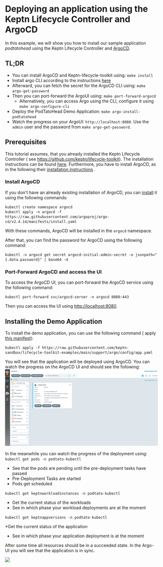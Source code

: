 # Deploying an application using the Keptn Lifecycle Controller and ArgoCD

In this example, we will show you how to install our sample application *podtatohead* using the Keptn Lifecycle
Controller and [ArgoCD](https://argo-cd.readthedocs.io/en/stable/).

## TL;DR

* You can install ArgoCD and Keptn-lifecycle-toolkit using: `make install`
* Install argo CLI according to the instructions [here](https://argo-cd.readthedocs.io/en/stable/cli_installation/)
* Afterward, you can fetch the secret for the ArgoCD CLI using: `make argo-get-password`
* Then you can port-forward the ArgoUI using: `make port-forward-argocd`
  * Alternatively, you can access Argo using the CLI, configure it using `make argo-configure-cli`
* Deploy the PodTatoHead Demo Application: `make argo-install-podtatohead`
* Watch the progress on your ArgoUI: `http://localhost:8080`.
  Use the `admin` user and the password
  from `make argo-get-password`.

## Prerequisites

This tutorial assumes, that you already installed the Keptn Lifecycle Controller (
see <https://github.com/keptn/lifecycle-toolkit>).
The installation instructions can be
found [here](https://github.com/keptn/lifecycle-toolkit#deploy-the-latest-release).
Furthermore, you have to install
ArgoCD, as in the following their [installation instructions](https://argo-cd.readthedocs.io/en/stable/getting_started/)
.

### Install ArgoCD

If you don't have an already existing installation of ArgoCD, you
can [install](https://raw.githubusercontent.com/argoproj/argo-cd/v2.4.14/manifests/install.yaml) it using the following
commands:

```shell
kubectl create namespace argocd
kubectl apply -n argocd -f https://raw.githubusercontent.com/argoproj/argo-cd/v2.4.14/manifests/install.yaml
```

With these commands, ArgoCD will be installed in the `argocd` namespace.

After that, you can find the password for ArgoCD using the following command:

```shell
kubectl -n argocd get secret argocd-initial-admin-secret -o jsonpath="{.data.password}" | base64 -d
```

### Port-Forward ArgoCD and access the UI

To access the ArgoCD UI, you can port-forward the ArgoCD service using the following command:

```shell
kubectl port-forward svc/argocd-server -n argocd 8080:443
```

Then you can access the UI using <http://localhost:8080>.

## Installing the Demo Application

To install the demo application, you can use the following command (
apply [this manifest](https://raw.githubusercontent.com/keptn/lifecycle-toolkit/main/examples/support/argo/config/app.yaml)):

```shell
kubectl apply -f https://raw.githubusercontent.com/keptn-sandbox/lifecycle-toolkit-examples/main/support/argo/config/app.yaml
```

You will see that the application will be deployed using ArgoCD.
You can watch the progress on the ArgoCD UI and should
see the following:
![img.png](assets/argo-screen.png)

In the meanwhile you can watch the progress of the deployment using:
```kubectl get pods -n podtato-kubectl```

* See that the pods are pending until the pre-deployment tasks have passed
* Pre-Deployment Tasks are started
* Pods get scheduled

```kubectl get keptnworkloadinstances -n podtato-kubectl```

* Get the current status of the workloads
* See in which phase your workload deployments are at the moment

```kubectl get keptnappversions -n podtato-kubectl```

*Get the current status of the application

* See in which phase your application deployment is at the moment

After some time all resources should be in a succeeded state.
In the Argo-UI you will see that the application is in
sync.

<!-- markdownlint-disable-next-line MD033 MD013 -->
<img referrerpolicy="no-referrer-when-downgrade" src="https://static.scarf.sh/a.png?x-pxid=858843d8-8da2-4ce5-a325-e5321c770a78" />
